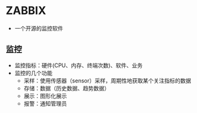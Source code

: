 # ZABBIX
- 一个开源的监控软件

## 监控
- 监控指标：硬件(CPU、内存、终端次数)、软件、业务
- 监控的几个功能
    - 采样：使用传感器（sensor）采样，周期性地获取某个关注指标的数据
    - 存储：数据（历史数据、趋势数据）
    - 展示：图形化展示
    - 报警：通知管理员
